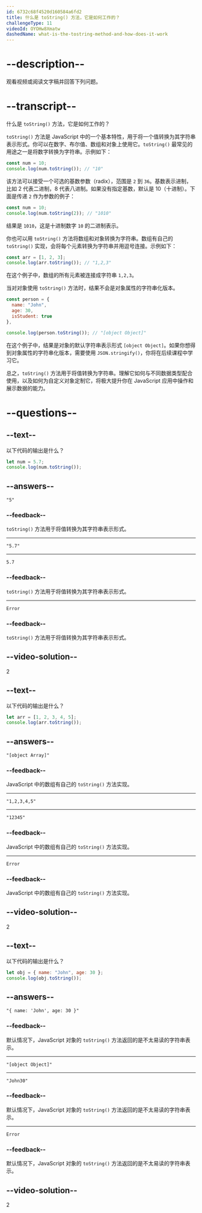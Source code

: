 ```yaml
---
id: 6732c68f4520d160584a6fd2
title: 什么是 toString() 方法，它是如何工作的？
challengeType: 11
videoId: OYOHw8Xmatw
dashedName: what-is-the-tostring-method-and-how-does-it-work
---
```


# --description--

观看视频或阅读文字稿并回答下列问题。

# --transcript--

什么是 `toString()` 方法，它是如何工作的？

`toString()` 方法是 JavaScript 中的一个基本特性，用于将一个值转换为其字符串表示形式。你可以在数字、布尔值、数组和对象上使用它。`toString()` 最常见的用途之一是将数字转换为字符串。示例如下：

```js
const num = 10;
console.log(num.toString()); // "10"
```

该方法可以接受一个可选的基数参数（radix），范围是 `2` 到 `36`。基数表示进制，比如 2 代表二进制，8 代表八进制。如果没有指定基数，默认是 10（十进制）。下面是传递 `2` 作为参数的例子：

```js
const num = 10;
console.log(num.toString(2)); // "1010"
```

结果是 `1010`，这是十进制数字 `10` 的二进制表示。

你也可以用 `toString()` 方法将数组和对象转换为字符串。数组有自己的 `toString()` 实现，会将每个元素转换为字符串并用逗号连接。示例如下：

```js
const arr = [1, 2, 3];
console.log(arr.toString()); // "1,2,3"
```

在这个例子中，数组的所有元素被连接成字符串 `1,2,3`。

当对对象使用 `toString()` 方法时，结果不会是对象属性的字符串化版本。

```js
const person = {
  name: "John",
  age: 30,
  isStudent: true
},

console.log(person.toString()); // "[object Object]"
```

在这个例子中，结果是对象的默认字符串表示形式 `[object Object]`。如果你想得到对象属性的字符串化版本，需要使用 `JSON.stringify()`，你将在后续课程中学习它。

总之，`toString()` 方法用于将值转换为字符串。理解它如何与不同数据类型配合使用，以及如何为自定义对象定制它，将极大提升你在 JavaScript 应用中操作和展示数据的能力。

# --questions--

## --text--

以下代码的输出是什么？

```js
let num = 5.7;
console.log(num.toString());
```

## --answers--

`"5"`

### --feedback--

`toString()` 方法用于将值转换为其字符串表示形式。

---

`"5.7"`

---

`5.7`

### --feedback--

`toString()` 方法用于将值转换为其字符串表示形式。

---

`Error`

### --feedback--

`toString()` 方法用于将值转换为其字符串表示形式。

## --video-solution--

2

## --text--

以下代码的输出是什么？

```js
let arr = [1, 2, 3, 4, 5];
console.log(arr.toString());
```

## --answers--

`"[object Array]"`

### --feedback--

JavaScript 中的数组有自己的 `toString()` 方法实现。

---

`"1,2,3,4,5"`

---

`"12345"`

### --feedback--

JavaScript 中的数组有自己的 `toString()` 方法实现。

---

`Error`

### --feedback--

JavaScript 中的数组有自己的 `toString()` 方法实现。

## --video-solution--

2

## --text--

以下代码的输出是什么？

```js
let obj = { name: "John", age: 30 };
console.log(obj.toString());
```

## --answers--

`"{ name: 'John', age: 30 }"`

### --feedback--

默认情况下，JavaScript 对象的 `toString()` 方法返回的是不太易读的字符串表示。

---

`"[object Object]"`

---

`"John30"`

### --feedback--

默认情况下，JavaScript 对象的 `toString()` 方法返回的是不太易读的字符串表示。

---

`Error`

### --feedback--

默认情况下，JavaScript 对象的 `toString()` 方法返回的是不太易读的字符串表示。

## --video-solution--

2

